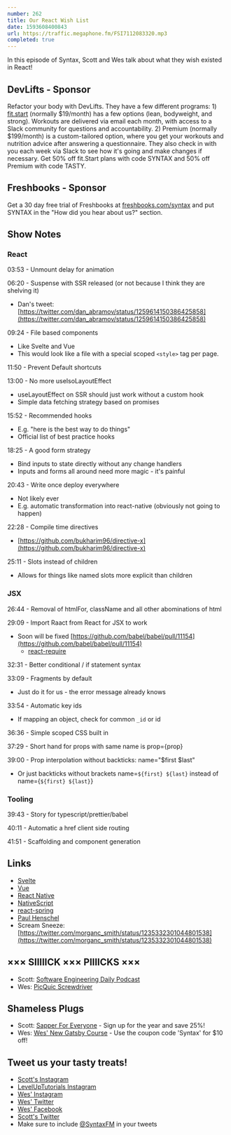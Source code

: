 ```yaml
---
number: 262
title: Our React Wish List
date: 1593608400843
url: https://traffic.megaphone.fm/FSI7112083320.mp3
completed: true
---
```


In this episode of Syntax, Scott and Wes talk about what they wish existed in React!

## DevLifts - Sponsor
Refactor your body with DevLifts. They have a few different programs: 1) [fit.start](https://devlifts.io/join/fitstart) (normally $19/month) has a few options (lean, bodyweight, and strong). Workouts are delivered via email each month, with access to a Slack community for questions and accountability. 2) Premium (normally $199/month) is a custom-tailored option, where you get your workouts and nutrition advice after answering a questionnaire. They also check in with you each week via Slack to see how it's going and make changes if necessary. Get 50% off fit.Start plans with code SYNTAX and 50% off Premium with code TASTY.

## Freshbooks - Sponsor
Get a 30 day free trial of Freshbooks at [freshbooks.com/syntax](https://freshbooks.com/syntax) and put SYNTAX in the "How did you hear about us?" section.

## Show Notes

### React

03:53 - Unmount delay for animation

06:20 - Suspense with SSR released (or not because I think they are shelving it)

* Dan's tweet: [https://twitter.com/dan_abramov/status/1259614150386425858](https://twitter.com/dan_abramov/status/1259614150386425858)

09:24 - File based components

* Like Svelte and Vue
* This would look like a file with a special scoped `<style>` tag per page.

11:50 - Prevent Default shortcuts

13:00 - No more useIsoLayoutEffect

* useLayoutEffect on SSR should just work without a custom hook
* Simple data fetching strategy based on promises

15:52 - Recommended hooks

* E.g. "here is the best way to do things"
* Official list of best practice hooks

18:25 - A good form strategy

* Bind inputs to state directly without any change handlers
* Inputs and forms all around need more magic - it's painful

20:43 - Write once deploy everywhere

* Not likely ever
* E.g. automatic transformation into react-native (obviously not going to happen)

22:28 - Compile time directives

* [https://github.com/bukharim96/directive-x](https://github.com/bukharim96/directive-x)

25:11 - Slots instead of children

* Allows for things like named slots more explicit than children

### JSX

26:44 - Removal of htmlFor, className and all other abominations of html

29:09 - Import Raact from React for JSX to work

* Soon will be fixed [https://github.com/babel/babel/pull/11154](https://github.com/babel/babel/pull/11154)
  * [react-require](https://www.npmjs.com/package/babel-plugin-react-require)

32:31 - Better conditional / if statement syntax

33:09 - Fragments by default

* Just do it for us - the error message already knows

33:54 - Automatic key ids

* If mapping an object, check for common `_id` or id

36:36 - Simple scoped CSS built in

37:29 - Short hand for props with same name is prop={prop}

39:00 - Prop interpolation without backticks: name="$first $last"

* Or just backticks without brackets name=`${first} ${last}` instead of name={`${first} ${last}`}

### Tooling

39:43 - Story for typescript/prettier/babel

40:11 - Automatic a href client side routing

41:51 - Scaffolding and component generation

## Links
* [Svelte](https://svelte.dev/)
* [Vue](https://vuejs.org/)
* [React Native](https://reactnative.dev/)
* [NativeScript](https://nativescript.org/)
* [react-spring](https://www.react-spring.io/)
* [Paul Henschel](https://twitter.com/0xca0a)
* Scream Sneeze: [https://twitter.com/morganc_smith/status/1235332301044801538](https://twitter.com/morganc_smith/status/1235332301044801538)

## ××× SIIIIICK ××× PIIIICKS ×××
* Scott: [Software Engineering Daily Podcast](https://softwareengineeringdaily.com/)
* Wes: [PicQuic Screwdriver](https://amzn.to/2MEQiC7)

## Shameless Plugs
* Scott: [Sapper For Everyone](https://www.leveluptutorials.com/pro) - Sign up for the year and save 25%!
* Wes: [Wes' New Gatsby Course](https://wesbos.com/courses/) - Use the coupon code 'Syntax' for $10 off!

## Tweet us your tasty treats!
* [Scott's Instagram](https://www.instagram.com/stolinski/)
* [LevelUpTutorials Instagram](https://www.instagram.com/LevelUpTutorials/)
* [Wes' Instagram](https://www.instagram.com/wesbos/)
* [Wes' Twitter](https://twitter.com/wesbos)
* [Wes' Facebook](https://www.facebook.com/wesbos.developer)
* [Scott's Twitter](https://twitter.com/stolinski)
* Make sure to include [@SyntaxFM](https://twitter.com/SyntaxFM) in your tweets